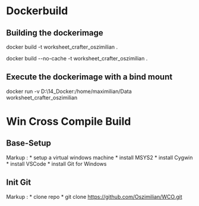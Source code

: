 # Dockerbuild #

## Building the dockerimage ##
docker build -t worksheet_crafter_oszimilian .

docker build --no-cache -t worksheet_crafter_oszimilian .

## Execute the dockerimage with a bind mount ##
docker run -v D:\14_Docker:/home/maximilian/Data worksheet_crafter_oszimilian


# Win Cross Compile Build #

## Base-Setup ##
Markup :    * setup a virtual windows machine
            * install MSYS2
            * install Cygwin
            * install VSCode
            * install Git for Windows

## Init Git ##
Markup :    * clone repo
                * git clone https://github.com/Oszimilian/WCO.git


